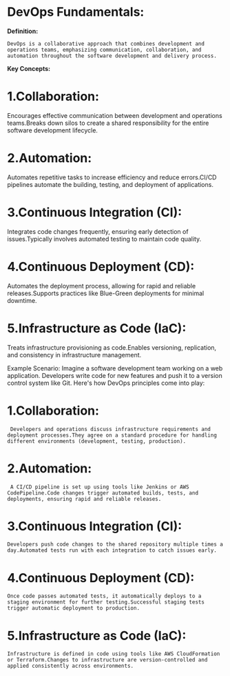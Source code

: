 # DevOps Fundamentals:
  
  **Definition:** 
  
    DevOps is a collaborative approach that combines development and operations teams, emphasizing communication, collaboration, and automation throughout the software development and delivery process.

  **Key Concepts:**

# 1.Collaboration:
   
   Encourages effective communication between development and operations teams.Breaks down silos to create a shared responsibility for the entire software development lifecycle.

# 2.Automation:
    
   Automates repetitive tasks to increase efficiency and reduce errors.CI/CD pipelines automate the building, testing, and deployment of applications.

# 3.Continuous Integration (CI):

   Integrates code changes frequently, ensuring early detection of issues.Typically involves automated testing to maintain code quality.

# 4.Continuous Deployment (CD):

   Automates the deployment process, allowing for rapid and reliable releases.Supports practices like Blue-Green deployments for minimal downtime.

# 5.Infrastructure as Code (IaC):

   Treats infrastructure provisioning as code.Enables versioning, replication, and consistency in infrastructure management.

Example Scenario:
    Imagine a software development team working on a web application. Developers write code for new features and push it to a version control system like Git. Here's how DevOps principles come into play:

# 1.Collaboration:

     Developers and operations discuss infrastructure requirements and deployment processes.They agree on a standard procedure for handling different environments (development, testing, production).

# 2.Automation:

     A CI/CD pipeline is set up using tools like Jenkins or AWS CodePipeline.Code changes trigger automated builds, tests, and deployments, ensuring rapid and reliable releases.

# 3.Continuous Integration (CI):

    Developers push code changes to the shared repository multiple times a day.Automated tests run with each integration to catch issues early.

# 4.Continuous Deployment (CD):

    Once code passes automated tests, it automatically deploys to a staging environment for further testing.Successful staging tests trigger automatic deployment to production.

# 5.Infrastructure as Code (IaC):

    Infrastructure is defined in code using tools like AWS CloudFormation or Terraform.Changes to infrastructure are version-controlled and applied consistently across environments.
